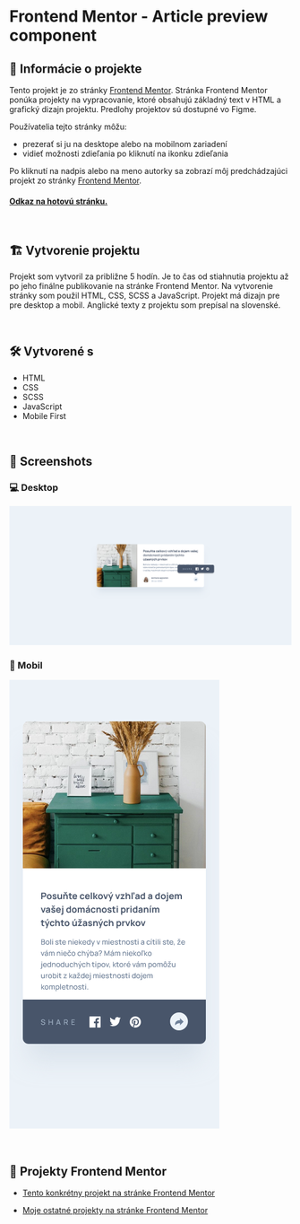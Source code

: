 # Frontend Mentor - Article preview component

## 📝 Informácie o projekte

Tento projekt je zo stránky [Frontend Mentor](https://www.frontendmentor.io/challenges/article-preview-component-dYBN_pYFT). Stránka Frontend Mentor ponúka projekty na vypracovanie, ktoré obsahujú základný text v HTML a grafický dizajn projektu. Predlohy projektov sú dostupné vo Figme.

Používatelia tejto stránky môžu:

- prezerať si ju na desktope alebo na mobilnom zariadení
- vidieť možnosti zdieľania po kliknutí na ikonku zdieľania

Po kliknutí na nadpis alebo na meno autorky sa zobrazí môj predchádzajúci projekt zo stránky [Frontend Mentor](https://www.frontendmentor.io/solutions/my-version-intro-component-with-signup-form-mGaz1ESb-k).

#### [Odkaz na hotovú stránku.](https://tomasdunik.github.io/frontend-mentor__article-preview-component/)

<br/>

## 🏗️ Vytvorenie projektu

Projekt som vytvoril za približne 5 hodín. Je to čas od stiahnutia projektu až po jeho finálne publikovanie na stránke Frontend Mentor. Na vytvorenie stránky som použil HTML, CSS, SCSS a JavaScript. Projekt má dizajn pre pre desktop a mobil. Anglické texty z projektu som prepísal na slovenské.

<br/>

## 🛠️ Vytvorené s

- HTML
- CSS
- SCSS
- JavaScript
- Mobile First

<br/>

## 📸 Screenshots

### 💻 Desktop

![](./images/screenshot-desktop.png)

### 📱 Mobil

![](./images/screenshot-mobil.png)

<br/>

## 🔗 Projekty Frontend Mentor

- [Tento konkrétny projekt na stránke Frontend Mentor](https://www.frontendmentor.io/solutions/my-version-article-preview-component-zB4uukJR93)

- [Moje ostatné projekty na stránke Frontend Mentor](https://www.frontendmentor.io/profile/WeekendsProgrammer)
